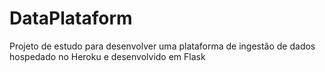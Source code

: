 # DataPlataform

Projeto de estudo para desenvolver uma plataforma de ingestão de dados
hospedado no Heroku e desenvolvido em Flask
